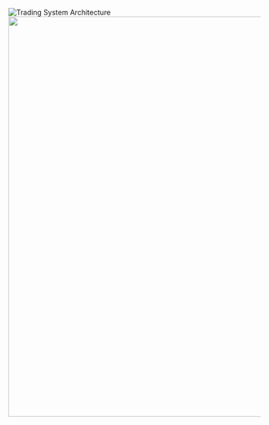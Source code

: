 ![Trading System Architecture](svg/trading_system_architecture_overview.svg)
<img src="svg/trading_system_architecture_overview.svg" width="800">